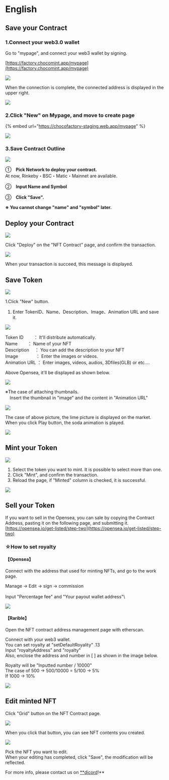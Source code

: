 # English

## Save your Contract

### 1.Connect your web3.0 wallet

Go to "mypage", and connect your web3 wallet by signing.

[https://factory.chocomint.app/mypage](https://factory.chocomint.app/mypage)

![](<../../../.gitbook/assets/image (42).png>)

When the connection is complete, the connected address is displayed in the upper right.

![](<../../../.gitbook/assets/image (1).png>)

### 2.Click "New" on Mypage, and move to create page

{% embed url="https://chocofactory-staging.web.app/mypage" %}

![](<../../../.gitbook/assets/image (2).png>)

### 3.Save Contract Outline

![](<../../../.gitbook/assets/image (3).png>)

①　**Pick Network to deploy your contract.**\
&#x20;         At now, Rinkeby・BSC・Matic・Mainnet are available.

②　**Input Name and Symbol**

③　**Click "Save".**

**※ You cannot change "name" and  "symbol" later.**

## Deploy your Contract

![](<../../../.gitbook/assets/image (4).png>)

Click "Deploy" on the "NFT Contract" page, and confirm the transaction.

![](<../../../.gitbook/assets/image (5).png>)

When your transaction is succeed, this message is displayed.

## Save Token

![](<../../../.gitbook/assets/image (6).png>)

1.Click "New" button.

1. Enter TokenID、Name、Description、Image、Animation URL and save it.

![](<../../../.gitbook/assets/image (7).png>)

Token ID　　    ： It'll distribute automatically.\
Name　　         ： Name of your NFT \
Description　   ： You can add the description to your NFT\
Image　　　　： Enter the images or videos.\
Animation URL ： Enter images, videos, audios, 3Dfiles(GLB) or etc....

Above Opensea, it'll be displayed as shown below.

![](<../../../.gitbook/assets/image (8).png>)

※The case of attaching thumbnails.\
　Insert the thumbnail in "image" and the content in "Animation URL"

![](<../../../.gitbook/assets/image (9).png>)

The case of above picture, the lime picture is displayed on the market.\
When you click Play button, the soda animation is played.

![](<../../../.gitbook/assets/image (10).png>)

## Mint your Token

![](<../../../.gitbook/assets/image (11).png>)

1. Select  the token you want to mint. It is possible to select more than one.
2. Click "Mint", and confirm the transaction.
3. Reload the page, if "Minted" column is checked, it is successful.

![](<../../../.gitbook/assets/image (12).png>)

## Sell your Token

If you want to sell in the Opensea, you can sale by copying the Contract Address, pasting it on the following page, and submitting it.\
[https://opensea.io/get-listed/step-two](https://opensea.io/get-listed/step-two)

### ☆How to set royalty

#### 【Opensea】

Connect with the address that used for minting NFTs, and go to the work page.

Manage → Edit → sign → commission\
\
Input "Percentage fee" and "Your payout wallet address"\


![](<../../../.gitbook/assets/image (47).png>)

#### 【Rarible】

Open the NFT contract address management page with etherscan.

Connect with your web3 wallet.\
You can set royalty at "setDefaultRoyality" .13\
Input "royaltyAddress" and "royalty"\
Also, enclose the address and number in \[ ] as shown in the image below.

Royalty will be  "Inputted number / 10000"\
&#x20; The case of 500 → 500/10000 = 5/100 → 5%\
&#x20; If 1000 → 10%

![](<../../../.gitbook/assets/image (48).png>)

## Edit minted NFT

Click "Grid" button on the NFT Contract page.

![](<../../../.gitbook/assets/image (13).png>)

When you click that button, you can see NFT contents you created.

![](<../../../.gitbook/assets/image (14).png>)

Pick the NFT you want to edit.\
When your editing has completed, click "Save", the modification will be reflected.

For more info, please contact us on [\*\*dicord](https://discord.com/invite/XkZngBzq)!\*\*
